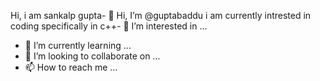 Hi, i am sankalp gupta- 👋 Hi, I’m @guptabaddu
i am currently intrested in coding specifically in c++- 👀 I’m interested in ...
- 🌱 I’m currently learning ...
- 💞️ I’m looking to collaborate on ...
- 📫 How to reach me ...

<!---
guptabaddu/guptabaddu is a ✨ special ✨ repository because its `README.md` (this file) appears on your GitHub profile.
You can click the Preview link to take a look at your changes.
--->
